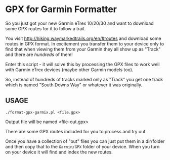 GPX for Garmin Formatter
========================

So you just got your new Garmin eTrex 10/20/30 and want to download some GPX routes
for it to follow a trail.

You visit http://hiking.waymarkedtrails.org/en/#routes and download some routes in GPX format. In excitement you transfer them to your device only to find that when viewing them from your Garmin they all show up as "Track" and there are _hundreds_ of them!

Enter this script - it will solve this by processing the GPX files to work well
with Garmin eTrex devices (maybe other Garmin models too).

So, instead of hundreds of tracks marked only as "Track" you get one track which
is named "South Downs Way" or whatever it was originally.

## USAGE

    ./format-gpx-garmix.pl <file.gpx>

Output file will be named <file-out.gpx>

There are some GPX routes included for you to process and try out.

Once you have a collection of "out" files you can just put them in a dir/folder and then copy that to the `Garmin/GPX` folder of your device. When you turn on your device it will find and index the new routes.
